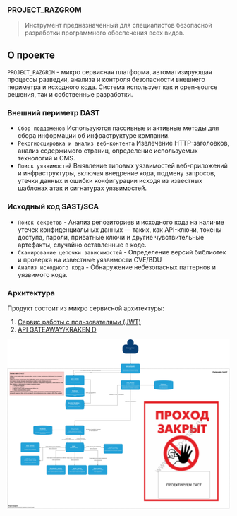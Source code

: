 ### PROJECT_RAZGROM
> Инструмент предназначенный для специалистов безопасной разработки программного обеспечения всех видов.

## **О проекте**
`PROJECT_RAZGROM` - микро сервисная платформа, автоматизирующая процессы разведки, анализа и контроля безопасности внешнего периметра и исходного кода.
Система использует как и open-source решения, так и собственные разработки.  

### Внешний периметр DAST
   - `Сбор поддоменов` Используются пассивные и активные методы для сбора информации об инфраструктуре компании.
   - `Рекогносцировка и анализ веб-контента` Извлечение HTTP-заголовков, анализ содержимого страниц, определение используемых технологий и CMS.
   - `Поиск уязвимостей` Выявление типовых уязвимостей веб-приложений и инфраструктуры, включая внедрение кода, подмену запросов, утечки данных и ошибки конфигурации исходя из известных шаблонах атак и сигнатурах уязвимостей.

### Исходный код SAST/SCA 
   - `Поиск секретов` - Анализ репозиториев и исходного кода на наличие утечек конфиденциальных данных — таких, как API-ключи, токены доступа, пароли, приватные ключи и другие чувствительные артефакты, случайно оставленные в коде.
   - `Сканирование цепочки зависимостей` - Определение версий библиотек и проверка на известные уязвимости CVE/BDU
   - `Анализ исходного кода` - Обнаружение небезопасных паттернов и уязвимого кода.

### Архитектура
Продукт состоит из микро сервисной архитектуры:
1. [Сервис работы с пользователями (JWT)](app/services/auth_service/README.md)
2. [API GATEAWAY/KRAKEN D ](app/services/kraken_d/README.md)

![project_razgrom.png](project_razgrom.png)
